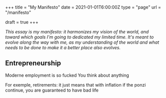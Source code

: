 +++
title = "My Manifesto"
date = 2021-01-01T6:00:00Z
type = "page"
url = "/manifesto"

draft = true
+++


*This essay is my manifesto: it harmonizes my vision of the world, and toward which goals I'm going to dedicated my limited time. It's meant to evolve along the way with me, as my understanding of the world and what needs to be done to make it a better place also evolves.*


## Entrepreneurship

Moderne employment is so fucked
You think about anything

For exemple, retirements: it just means that with inflation if the ponzi continue, you are guaranteed to have bad life
